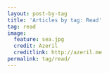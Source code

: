 ```yaml
---
layout: post-by-tag  
title: 'Articles by tag: Read'  
tag: read  
image:  
  feature: sea.jpg  
  credit: Azeril  
  creditlink: http://azeril.me  
permalink: tag/read/  
---
```


